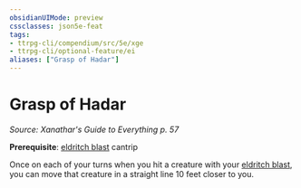```yaml
---
obsidianUIMode: preview
cssclasses: json5e-feat
tags:
- ttrpg-cli/compendium/src/5e/xge
- ttrpg-cli/optional-feature/ei
aliases: ["Grasp of Hadar"]
---
```

# Grasp of Hadar
*Source: Xanathar's Guide to Everything p. 57*  

**Prerequisite**: [eldritch blast](3-Mechanics/CLI/spells/eldritch-blast.md) cantrip

Once on each of your turns when you hit a creature with your [eldritch blast](3-Mechanics/CLI/spells/eldritch-blast.md), you can move that creature in a straight line 10 feet closer to you.